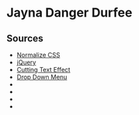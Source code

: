 # Jayna Danger Durfee

## Sources
* [Normalize CSS](https://necolas.github.io/normalize.css/)
* [jQuery](https://jquery.com/)
* [Cutting Text Effect](https://codepen.io/chenxinnn/pen/OYoyMZ)
* [Drop Down Menu](https://codepen.io/chrysokitty/pen/Cdwzq)
* []()
* []()
* []()
* []()

